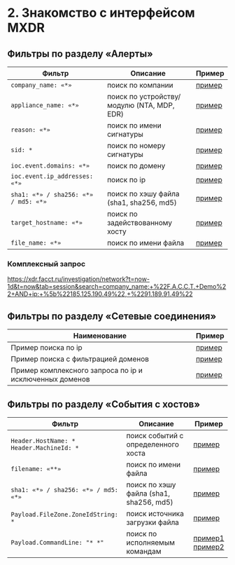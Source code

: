 # 2. Знакомство с интерфейсом MXDR

## Фильтры по разделу «Алерты»

| Фильтр   | Описание    | Пример |
|--------------- | --------------- | --- |
| `company_name: «*»`   | поиск по компании | [пример](https://xdr.facct.ru/attacks/alerts?tab=new&search=company_name:+%22F.A.C.C.T.+Demo%22)   |
| `appliance_name: «*»`   | поиск по устройству/модулю (NTA, MDP, EDR) | [пример](https://xdr.facct.ru/attacks/alerts?tab=new&search=appliance_name:+%22FACCT+Demo+NTA+1000%22) |
| `reason: «*»`   | поиск по имени сигнатуры | [пример](https://xdr.facct.ru/attacks/alerts?tab=new&search=reason:+%22CURRENT_EVENTS+Balada+Domain+in+DNS+Lookup+(rdntocdns+.com)%22)   |
| `sid: *`   |  поиск по номеру сигнатуры | [пример](https://xdr.facct.ru/attacks/alerts?tab=all&search=sid:+1005172)   |
| `ioc.event.domains: «*»` | поиск по домену | [пример](https://xdr.facct.ru/attacks/alerts?search=+ioc.event.domains:+%22ndm2398asdlw.shop%22&tab=all) |
| `ioc.event.ip_addresses: «*»` | поиск по ip | [пример](https://xdr.facct.ru/attacks/alerts?search=+ioc.event.ip_addresses:+%2294.124.205.83%22&tab=all) |
| `sha1: «*» / sha256: «*» / md5: «*»` | поиск по хэшу файла (sha1, sha256, md5) | [пример](https://xdr.facct.ru/attacks/alerts?search=+ioc.event.ip_addresses:+%2294.124.205.83%22&tab=all) |
| `target_hostname: «*»` | поиск по задействованному хосту | [пример](https://xdr.facct.ru/attacks/alerts?search=target_hostname:+%22facct-demo.local%5C%5Cwin-3%22&tab=all) |
| `file_name: «*»` | поиск по имени файла | [пример](https://xdr.facct.ru/attacks/alerts?search=file_name:+%22*PingCastleAutoUpdater*%22&tab=all) |

### Комплексный запрос

https://xdr.facct.ru/investigation/network?t=now-1d&t=now&tab=session&search=company_name:+%22F.A.C.C.T.+Demo%22+AND+ip:+%5b%22185.125.190.49%22,+%2291.189.91.49%22

## Фильтры по разделу «Сетевые соединения»

| Наименование | Пример |
| -- | -- |
| Пример поиска по ip | [пример](https://xdr.facct.ru/investigation/network?t=now-1d&t=now&tab=session&search=company_name:+%22F.A.C.C.T.+Demo%22+AND+ip:+%5b%22185.125.190.49%22,+%2291.189.91.49%22) |
| Пример поиска с фильтрацией доменов | [пример](https://xdr.facct.ru/investigation/network?t=2024-09-05T14:00:00.000%2B03:00&t=2024-09-05T16:59:59.999%2B03:00&tab=dns&search=company_name:+%22F.A.C.C.T.+Demo%22+AND+domain:+%22*5crljypc.ru%22+AND+NOT+domain:+%5b%22*ubuntu.com%22,+%22*google.com%22,+%22*mxdr.ru%22,+%22*tcp.local%22,+%22*microsoft.com%22,+%22*facct.ru%22,+%22*windowsupdate.com%22,+%22*demo.local%22,+%22*office.com%22,+%22*cloudflare-dns.com%22) |
| Пример комплексного запроса по ip и исключенных доменов | [пример](https://xdr.facct.ru/investigation/network?t=2024-09-05T14:00:00.000%2B03:00&t=2024-09-05T16:59:59.999%2B03:00&tab=dns&search=company_name:+%22F.A.C.C.T.+Demo%22+AND+NOT+domain:+%5b%22*ubuntu.com%22,+%22*google.com%22,+%22*mxdr.ru%22,+%22*tcp.local%22,+%22*microsoft.com%22,+%22*facct.ru%22,+%22*windowsupdate.com%22,+%22*demo.local%22,+%22*office.com%22,+%22*cloudflare-dns.com%22%5d+AND+ip:+192.168.1.5) |

## Фильтры по разделу «События с хостов»


| Фильтр   | Описание    | Пример |
|--------------- | --------------- | --- |
| `Header.HostName: *`<br>`Header.MachineId: *` | поиск событий с определенного хоста | [пример](https://xdr.facct.ru/investigation/huntpoint-events?t=now-1d&t=now&tab=alerts&search=Header.HostName:+%22facct-demo.local%5C%5Cwin-3%22+AND+Header.MachineId:+%225F37AD45-AC22-1D54-0395-6D60845D754A%22)   |
| `filename: «**»` | поиск по имени файла | [пример](https://xdr.facct.ru/investigation/huntpoint-events?t=now-1w&t=now&tab=alerts&search=Header.HostName:+%22facct-demo.local%5C%5Cwin-3%22+AND+filename:+%22*PingCastle*%22+AND+sha1:*)   |
| `sha1: «*» / sha256: «*» / md5: «*»` | поиск по хэшу файла (sha1, sha256, md5) | [пример](https://xdr.facct.ru/investigation/huntpoint-events?t=now-1w&t=now&tab=alerts&search=Header.HostName:+%22facct-demo.local%5C%5Cwin-3%22+AND+filename:+%22*PingCastle*%22+AND+sha1:*)   |
| `Payload.FileZone.ZoneIdString: *` | поиск источника загрузки файла | [пример](https://xdr.facct.ru/investigation/huntpoint-events?tab=all&search=company_name:+%22F.A.C.C.T.+Demo%22+AND+filename:+%22*john-1.9.0-jumbo*%22+AND+Payload.FileZone.ZoneIdString:+*)   |
| `Payload.CommandLine: "* *"` | поиск по исполняемым командам | [пример1](https://xdr.facct.ru/investigation/huntpoint-events?tab=all&search=machine_id:+6E569CE0-9CA8-19F1-76EF-7773F3609066+AND+Payload.CommandLine:+%22*whoami*%22)<br>[пример2](https://xdr.facct.ru/investigation/huntpoint-events?tab=all&search=company_name:+%22F.A.C.C.T.+Demo%22++AND+Payload.CommandLine:+%22*cmd+/c+tasklist+/FI*%22+AND++Header.Type:+%2220%22)   |


